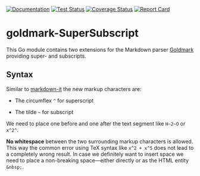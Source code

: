 [![Documentation](https://pkg.go.dev/badge/github.com/bowman2001/goldmark-supersubscript.svg)](https://pkg.go.dev/github.com/bowman2001/goldmark-supersubscript)
[![Test Status](https://github.com/bowman2001/goldmark-supersubscript/workflows/test/badge.svg)](https://github.com/bowman2001/goldmark-supersubscript/actions?query=workflow:test)
[![Coverage Status](https://coveralls.io/repos/github/bowman2001/goldmark-supersubscript/badge.svg)](https://coveralls.io/github/bowman2001/goldmark-supersubscript)
[![Report Card](https://goreportcard.com/badge/github.com/bowman2001/goldmark-supersubscript)](https://goreportcard.com/report/github.com/bowman2001/goldmark-supersubscript)

# goldmark-SuperSubscript

This Go module contains two extensions for the Markdown parser [Goldmark](https://github.com/yuin/goldmark) providing super- and subscripts.

## Syntax

Similar to [markdown-it](https://github.com/markdown-it/markdown-it) the new markup characters are:

- The circumflex `^` for superscript

- The tilde `~` for subscript

We need to place one before and one after the text segment like `H~2~O` or `x^2^`. 

**No whitespace** between the two surrounding markup characters is allowed. This way the common error using TeX syntax like `x^2 + x^5` does not lead to a completely wrong result. In case we definitely want to insert space we need to place a non-breaking space—either directly or as the HTML entity `&nbsp;`. 
